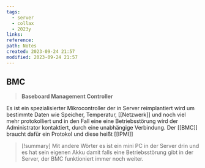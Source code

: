 ```yaml
---
tags:
  - server
  - collax
  - 2023y
links: 
reference: 
path: Notes
created: 2023-09-24 21:57
modified: 2023-09-24 21:57
---
```

## BMC
>**Baseboard Management Controller**

Es ist ein spezialisierter Mikrocontroller der in Server reimplantiert wird um bestimmte Daten wie Speicher, Temperatur, [[Netzwerk]] und noch viel mehr protokolliert und in den Fall eine eine Betriebsstörung wird der Administrator kontaktiert, durch eine unabhängige Verbindung.  Der [[BMC]] braucht dafür ein Protokol und diese heißt [[IPMI]]

>[!summary] 
>Mit andere Wörter es ist ein mini PC in der Server drin und es hat sein eigenen Akku damit falls eine Betriebsstörung gibt in der Server, der BMC funktioniert immer noch weiter.   